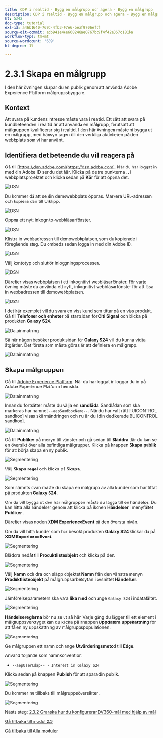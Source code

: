 ```yaml
---
title: CDP i realtid - Bygg en målgrupp och agera - Bygg en målgrupp
description: CDP i realtid - Bygg en målgrupp och agera - Bygg en målgrupp
kt: 5342
doc-type: tutorial
exl-id: a46b1640-769d-4fb3-97e6-beaf9706efbf
source-git-commit: acb941e4ee668248ae0767bb9f4f42e067c181ba
workflow-type: tm+mt
source-wordcount: '609'
ht-degree: 1%

---
```


# 2.3.1 Skapa en målgrupp

I den här övningen skapar du en publik genom att använda Adobe Experience Platform målgruppsbyggare.

## Kontext

Att svara på kundens intresse måste vara i realtid. Ett sätt att svara på kundbeteenden i realtid är att använda en målgrupp, förutsatt att målgruppen kvalificerar sig i realtid. I den här övningen måste ni bygga ut en målgrupp, med hänsyn tagen till den verkliga aktiviteten på den webbplats som vi har använt.

## Identifiera det beteende du vill reagera på

Gå till [https://dsn.adobe.com](https://dsn.adobe.com). När du har loggat in med din Adobe ID ser du det här. Klicka på de tre punkterna **..** i webbplatsprojektet och klicka sedan på **Kör** för att öppna det.

![DSN](./../../datacollection/module1.1/images/web8.png)

Du kommer då att se din demowebbplats öppnas. Markera URL-adressen och kopiera den till Urklipp.

![DSN](../../gettingstarted/gettingstarted/images/web3.png)

Öppna ett nytt inkognito-webbläsarfönster.

![DSN](../../gettingstarted/gettingstarted/images/web4.png)

Klistra in webbadressen till demowebbplatsen, som du kopierade i föregående steg. Du ombeds sedan logga in med din Adobe ID.

![DSN](../../gettingstarted/gettingstarted/images/web5.png)

Välj kontotyp och slutför inloggningsprocessen.

![DSN](../../gettingstarted/gettingstarted/images/web6.png)

Därefter visas webbplatsen i ett inkognitivt webbläsarfönster. För varje övning måste du använda ett nytt, inkognitivt webbläsarfönster för att läsa in webbadressen till demowebbplatsen.

![DSN](../../gettingstarted/gettingstarted/images/web7.png)

I det här exemplet vill du svara en viss kund som tittar på en viss produkt.
Gå till **Telefoner och enheter** på startsidan för **Citi Signal** och klicka på produkten **Galaxy S24**.

![Datainmatning](./images/homegalaxy.png)

Så när någon besöker produktsidan för **Galaxy S24** vill du kunna vidta åtgärder. Det första som måste göras är att definiera en målgrupp.

![Datainmatning](./images/homegalaxy1.png)

## Skapa målgruppen

Gå till [Adobe Experience Platform](https://experience.adobe.com/platform). När du har loggat in loggar du in på Adobe Experience Platform hemsida.

![Datainmatning](./../../../modules/datacollection/module1.2/images/home.png)

Innan du fortsätter måste du välja en **sandlåda**. Sandlådan som ska markeras har namnet ``--aepSandboxName--``. När du har valt rätt [!UICONTROL sandbox] visas skärmändringen och nu är du i din dedikerade [!UICONTROL sandbox].

![Datainmatning](./../../../modules/datacollection/module1.2/images/sb1.png)

Gå till **Publiker** på menyn till vänster och gå sedan till **Bläddra** där du kan se en översikt över alla befintliga målgrupper. Klicka på knappen **Skapa publik** för att börja skapa en ny publik.

![Segmentering](./images/menuseg.png)

Välj **Skapa regel** och klicka på **Skapa**.

![Segmentering](./images/menuseg1.png)

Som nämnts ovan måste du skapa en målgrupp av alla kunder som har tittat på produkten **Galaxy S24**.

Om du vill bygga ut den här målgruppen måste du lägga till en händelse. Du kan hitta alla händelser genom att klicka på ikonen **Händelser** i menyfältet **Publiker** .

Därefter visas noden **XDM ExperienceEvent** på den översta nivån.

Om du vill hitta kunder som har besökt produkten **Galaxy S24** klickar du på **XDM ExperienceEvent**.

![Segmentering](./images/findee.png)

Bläddra nedåt till **Produktlisteobjekt** och klicka på den.

![Segmentering](./images/see.png)

Välj **Namn** och dra och släpp objektet **Namn** från den vänstra menyn **Produktlisteobjekt** på målgruppsarbetsytan i avsnittet **Händelser**.

![Segmentering](./images/eewebpdtlname1.png)

Jämförelseparametern ska vara **lika med** och ange `Galaxy S24` i indatafältet.

![Segmentering](./images/pv.png)

**Händelsereglerna** bör nu se ut så här. Varje gång du lägger till ett element i målgruppsverktyget kan du klicka på knappen **Uppdatera uppskattning** för att få en ny uppskattning av målgruppspopulationen.

![Segmentering](./images/ldap4.png)

Ge målgruppen ett namn och ange **Utvärderingsmetod** till **Edge**.

Använd följande som namnkonvention:

- `--aepUserLdap-- - Interest in Galaxy S24`

Klicka sedan på knappen **Publish** för att spara din publik.

![Segmentering](./images/segmentname.png)

Du kommer nu tillbaka till målgruppsöversikten.

![Segmentering](./images/savedsegment.png)

Nästa steg: [2.3.2 Granska hur du konfigurerar DV360-mål med hjälp av mål](./ex2.md)

[Gå tillbaka till modul 2.3](./real-time-cdp-build-a-segment-take-action.md)

[Gå tillbaka till Alla moduler](../../../overview.md)
